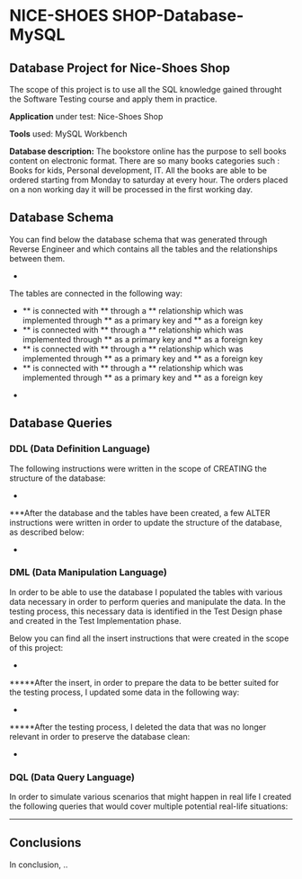 # NICE-SHOES SHOP-Database-MySQL
## Database Project for **Nice-Shoes Shop**
The scope of this project is to use all the SQL knowledge gained throught the Software Testing course and apply them in practice.

**Application** under test: Nice-Shoes Shop

**Tools** used: MySQL Workbench

**Database description:** The bookstore online has the purpose to sell books content on electronic format. There are so many books categories such : Books for kids, Personal development, IT. All the books are able to be ordered starting from Monday to saturday at every hour. The orders placed on a non working day it will be processed in the first working day.

## Database Schema 

You can find below the database schema that was generated through Reverse Engineer and which contains all the tables and the relationships between them.

*

The tables are connected in the following way:
- **  is connected with ** through a ** relationship which was implemented through ** as a primary key and ** as a foreign key
- **  is connected with ** through a ** relationship which was implemented through ** as a primary key and ** as a foreign key
- **  is connected with ** through a ** relationship which was implemented through ** as a primary key and ** as a foreign key
- **  is connected with ** through a ** relationship which was implemented through ** as a primary key and ** as a foreign key

*

## Database Queries

### DDL (Data Definition Language)

The following instructions were written in the scope of CREATING the structure of the database:


*


***After the database and the tables have been created, a few ALTER instructions were written in order to update the structure of the database, as described below:


*


### DML (Data Manipulation Language)

In order to be able to use the database I populated the tables with various data necessary in order to perform queries and manipulate the data. 
In the testing process, this necessary data is identified in the Test Design phase and created in the Test Implementation phase. 

Below you can find all the insert instructions that were created in the scope of this project:


*


*****After the insert, in order to prepare the data to be better suited for the testing process, I updated some data in the following way:


*


*****After the testing process, I deleted the data that was no longer relevant in order to preserve the database clean: 


*


### DQL (Data Query Language)


In order to simulate various scenarios that might happen in real life I created the following queries that would cover multiple potential real-life situations:

*********


## Conclusions

In conclusion, ..
